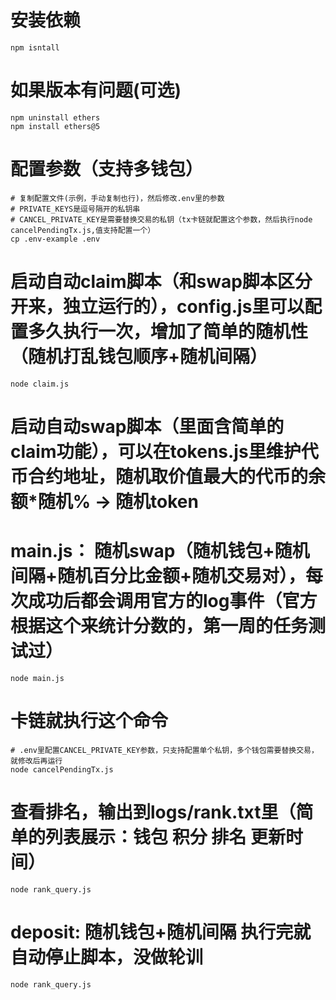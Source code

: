 # 安装依赖
```
npm isntall
```
# 如果版本有问题(可选)
```
npm uninstall ethers   
npm install ethers@5
```

# 配置参数（支持多钱包）
```
# 复制配置文件(示例，手动复制也行)，然后修改.env里的参数
# PRIVATE_KEYS是逗号隔开的私钥串
# CANCEL_PRIVATE_KEY是需要替换交易的私钥（tx卡链就配置这个参数，然后执行node cancelPendingTx.js,值支持配置一个）
cp .env-example .env
```

# 启动自动claim脚本（和swap脚本区分开来，独立运行的），config.js里可以配置多久执行一次，增加了简单的随机性（随机打乱钱包顺序+随机间隔）
```
node claim.js
```

# 启动自动swap脚本（里面含简单的claim功能），可以在tokens.js里维护代币合约地址，随机取价值最大的代币的余额*随机% -> 随机token
# main.js： 随机swap（随机钱包+随机间隔+随机百分比金额+随机交易对），每次成功后都会调用官方的log事件（官方根据这个来统计分数的，第一周的任务测试过）
```
node main.js
```

# 卡链就执行这个命令
```
# .env里配置CANCEL_PRIVATE_KEY参数，只支持配置单个私钥，多个钱包需要替换交易，就修改后再运行
node cancelPendingTx.js
```

# 查看排名，输出到logs/rank.txt里（简单的列表展示：钱包 积分 排名 更新时间）
```
node rank_query.js
```

# deposit: 随机钱包+随机间隔  执行完就自动停止脚本，没做轮训
```
node rank_query.js
```